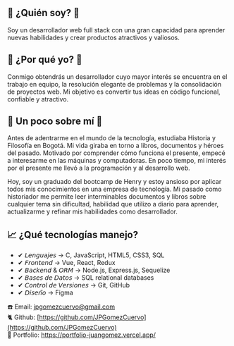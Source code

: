 ## 📄 ¿Quién soy? 📄
Soy un desarrollador web full stack con una gran capacidad para aprender nuevas habilidades y crear productos atractivos y valiosos.

## 📌 ¿Por qué yo? 📌
Conmigo obtendrás un desarrollador cuyo mayor interés se encuentra en el trabajo en equipo, la resolución elegante de problemas y la consolidación de proyectos web. Mi objetivo es convertir tus ideas en código funcional, confiable y atractivo.

## 🚀 Un poco sobre mí 🚀
Antes de adentrarme en el mundo de la tecnología, estudiaba Historia y Filosofía en Bogotá. Mi vida giraba en torno a libros, documentos y héroes del pasado. Motivado por comprender cómo funciona el presente, empecé a interesarme en las máquinas y computadoras. En poco tiempo, mi interés por el presente me llevó a la programación y al desarrollo web.

Hoy, soy un graduado del bootcamp de Henry y estoy ansioso por aplicar todos mis conocimientos en una empresa de tecnología. Mi pasado como historiador me permite leer interminables documentos y libros sobre cualquier tema sin dificultad, habilidad que utilizo a diario para aprender, actualizarme y refinar mis habilidades como desarrollador.

## 📈 ¿Qué tecnologías manejo?
- ✔ 𝘓𝘦𝘯𝘨𝘶𝘢𝘫𝘦𝘴 → C, JavaScript, HTML5, CSS3, SQL
- ✔ 𝘍𝘳𝘰𝘯𝘵𝘦𝘯𝘥 → Vue, React, Redux
- ✔ 𝘉𝘢𝘤𝘬𝘦𝘯𝘥 & 𝘖𝘙𝘔 → Node.js, Express.js, Sequelize
- ✔ 𝘉𝘢𝘴𝘦𝘴 𝘥𝘦 𝘋𝘢𝘵𝘰𝘴 → SQL relational databases
- ✔ 𝘊𝘰𝘯𝘵𝘳𝘰𝘭 𝘥𝘦 𝘝𝘦𝘳𝘴𝘪𝘰𝘯𝘦𝘴 → Git, GitHub
- ✔ 𝘋𝘪𝘴𝘦𝘯̃𝘰 → Figma

☎️ Email: jpgomezcuervo@gmail.com
<br>
🐈 Github: [https://github.com/JPGomezCuervo](https://github.com/JPGomezCuervo)
<br>
🌟 Portfolio: https://portfolio-juangomez.vercel.app/
